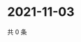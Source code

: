 # 2021-11-03

共 0 条

<!-- BEGIN WEIBO -->
<!-- 最后更新时间 Wed Nov 03 2021 06:14:21 GMT+0800 (China Standard Time) -->

<!-- END WEIBO -->
